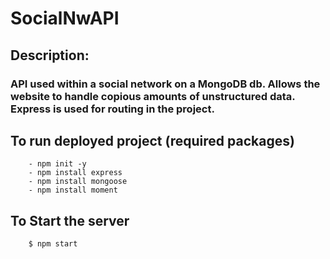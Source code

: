 # SocialNwAPI

## Description:
### API used within a social network on a MongoDB db. Allows the website to handle copious amounts of unstructured data. Express is used for routing in the project. 

## To run deployed project (required packages)
```
    - npm init -y
    - npm install express
    - npm install mongoose
    - npm install moment
```
## To Start the server
```
    $ npm start
```
